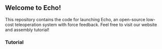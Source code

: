 ## Welcome to Echo!
This repository contains the code for launching Echo, an open-source low-cost teleoperation system with force feedback. 
Feel free to visit our website and assembly tutorial!

### Tutorial